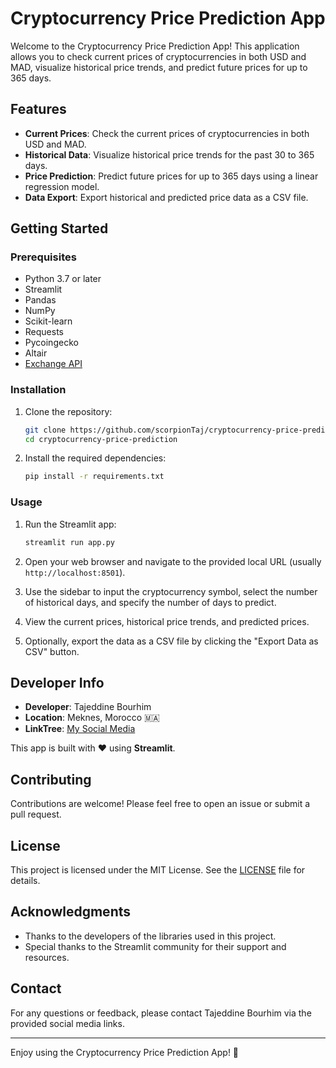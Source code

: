 # Cryptocurrency Price Prediction App

Welcome to the Cryptocurrency Price Prediction App! This application allows you to check current prices of cryptocurrencies in both USD and MAD, visualize historical price trends, and predict future prices for up to 365 days.

## Features

- **Current Prices**: Check the current prices of cryptocurrencies in both USD and MAD.
- **Historical Data**: Visualize historical price trends for the past 30 to 365 days.
- **Price Prediction**: Predict future prices for up to 365 days using a linear regression model.
- **Data Export**: Export historical and predicted price data as a CSV file.

## Getting Started

### Prerequisites

- Python 3.7 or later
- Streamlit
- Pandas
- NumPy
- Scikit-learn
- Requests
- Pycoingecko
- Altair
- [Exchange API](https://github.com/fawazahmed0/exchange-api)

### Installation

1. Clone the repository:

   ```bash
   git clone https://github.com/scorpionTaj/cryptocurrency-price-prediction.git
   cd cryptocurrency-price-prediction
   ```

2. Install the required dependencies:

   ```bash
   pip install -r requirements.txt
   ```

### Usage

1. Run the Streamlit app:

   ```bash
   streamlit run app.py
   ```

2. Open your web browser and navigate to the provided local URL (usually `http://localhost:8501`).

3. Use the sidebar to input the cryptocurrency symbol, select the number of historical days, and specify the number of days to predict.

4. View the current prices, historical price trends, and predicted prices.

5. Optionally, export the data as a CSV file by clicking the "Export Data as CSV" button.

## Developer Info

- **Developer**: Tajeddine Bourhim
- **Location**: Meknes, Morocco 🇲🇦
- **LinkTree**: [My Social Media](https://linktr.ee/tajeddineofficiel)

This app is built with ❤️ using **Streamlit**.

## Contributing

Contributions are welcome! Please feel free to open an issue or submit a pull request.

## License

This project is licensed under the MIT License. See the [LICENSE](LICENSE) file for details.

## Acknowledgments

- Thanks to the developers of the libraries used in this project.
- Special thanks to the Streamlit community for their support and resources.

## Contact

For any questions or feedback, please contact Tajeddine Bourhim via the provided social media links.

---

Enjoy using the Cryptocurrency Price Prediction App! 🎉
